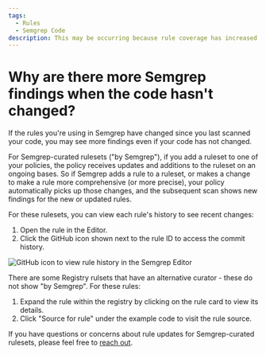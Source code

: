 ```yaml
---
tags:
  - Rules
  - Semgrep Code
description: This may be occurring because rule coverage has increased.
---
```


# Why are there more Semgrep findings when the code hasn't changed?

If the rules you're using in Semgrep have changed since you last scanned your code, you may see more findings even if your code has not changed.

For Semgrep-curated rulesets ("by Semgrep"), if you add a ruleset to one of your policies, the policy receives updates and additions to the ruleset on an ongoing bases. So if Semgrep adds a rule to a ruleset, or makes a change to make a rule more comprehensive (or more precise), your policy automatically picks up those changes, and the subsequent scan shows new findings for the new or updated rules.

For these rulesets, you can view each rule's history to see recent changes:

1. Open the rule in the Editor.
2. Click the GitHub icon shown next to the rule ID to access the commit history.

![GitHub icon to view rule history in the Semgrep Editor](/img/kb/github-icon-editor.png)

There are some Registry rulsets that have an alternative curator - these do not show "by Semgrep". For these rules:

1. Expand the rule within the registry by clicking on the rule card to view its details.
2. Click "Source for rule" under the example code to visit the rule source.

If you have questions or concerns about rule updates for Semgrep-curated rulesets, please feel free to [reach out](/docs/support).
